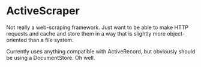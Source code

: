 # ActiveScraper


Not really a web-scraping framework. Just want to be able to make HTTP requests and cache and store them in a way that is slightly more object-oriented than a file system.

Currently uses anything compatible with ActiveRecord, but obviously should be using a DocumentStore. Oh well.